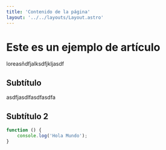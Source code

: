```yaml
---
title: 'Contenido de la página'
layout: '../../layouts/Layout.astro'
---
```

# Este es un ejemplo de artículo

loreasñdfjalksdfjkljasdf

## Subtítulo

asdfjasdlfasdfasdfa

## Subtítulo 2

```javascript
function () {
    console.log('Hola Mundo');
}
```  